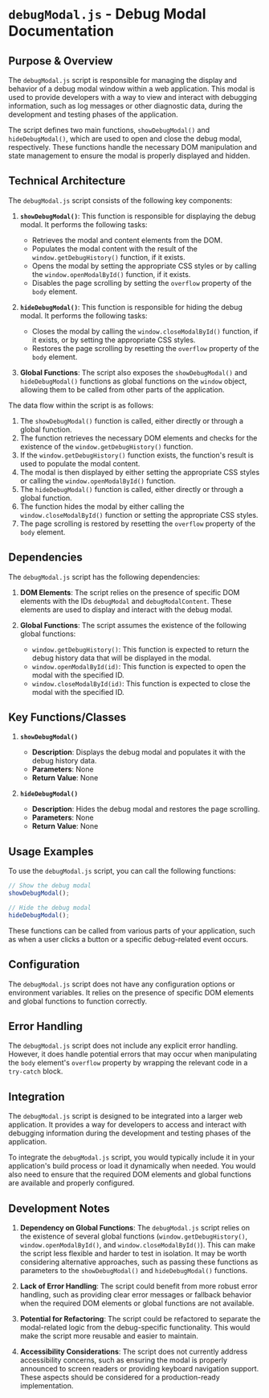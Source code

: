 # `debugModal.js` - Debug Modal Documentation

## Purpose & Overview

The `debugModal.js` script is responsible for managing the display and behavior of a debug modal window within a web application. This modal is used to provide developers with a way to view and interact with debugging information, such as log messages or other diagnostic data, during the development and testing phases of the application.

The script defines two main functions, `showDebugModal()` and `hideDebugModal()`, which are used to open and close the debug modal, respectively. These functions handle the necessary DOM manipulation and state management to ensure the modal is properly displayed and hidden.

## Technical Architecture

The `debugModal.js` script consists of the following key components:

1. **`showDebugModal()`**: This function is responsible for displaying the debug modal. It performs the following tasks:
   - Retrieves the modal and content elements from the DOM.
   - Populates the modal content with the result of the `window.getDebugHistory()` function, if it exists.
   - Opens the modal by setting the appropriate CSS styles or by calling the `window.openModalById()` function, if it exists.
   - Disables the page scrolling by setting the `overflow` property of the `body` element.

1. **`hideDebugModal()`**: This function is responsible for hiding the debug modal. It performs the following tasks:
   - Closes the modal by calling the `window.closeModalById()` function, if it exists, or by setting the appropriate CSS styles.
   - Restores the page scrolling by resetting the `overflow` property of the `body` element.

1. **Global Functions**: The script also exposes the `showDebugModal()` and `hideDebugModal()` functions as global functions on the `window` object, allowing them to be called from other parts of the application.

The data flow within the script is as follows:

1. The `showDebugModal()` function is called, either directly or through a global function.
2. The function retrieves the necessary DOM elements and checks for the existence of the `window.getDebugHistory()` function.
3. If the `window.getDebugHistory()` function exists, the function's result is used to populate the modal content.
4. The modal is then displayed by either setting the appropriate CSS styles or calling the `window.openModalById()` function.
5. The `hideDebugModal()` function is called, either directly or through a global function.
6. The function hides the modal by either calling the `window.closeModalById()` function or setting the appropriate CSS styles.
7. The page scrolling is restored by resetting the `overflow` property of the `body` element.

## Dependencies

The `debugModal.js` script has the following dependencies:

1. **DOM Elements**: The script relies on the presence of specific DOM elements with the IDs `debugModal` and `debugModalContent`. These elements are used to display and interact with the debug modal.

1. **Global Functions**: The script assumes the existence of the following global functions:
   - `window.getDebugHistory()`: This function is expected to return the debug history data that will be displayed in the modal.
   - `window.openModalById(id)`: This function is expected to open the modal with the specified ID.
   - `window.closeModalById(id)`: This function is expected to close the modal with the specified ID.

## Key Functions/Classes

1. **`showDebugModal()`**
   - **Description**: Displays the debug modal and populates it with the debug history data.
   - **Parameters**: None
   - **Return Value**: None

1. **`hideDebugModal()`**
   - **Description**: Hides the debug modal and restores the page scrolling.
   - **Parameters**: None
   - **Return Value**: None

## Usage Examples

To use the `debugModal.js` script, you can call the following functions:

```javascript
// Show the debug modal
showDebugModal();

// Hide the debug modal
hideDebugModal();
```

These functions can be called from various parts of your application, such as when a user clicks a button or a specific debug-related event occurs.

## Configuration

The `debugModal.js` script does not have any configuration options or environment variables. It relies on the presence of specific DOM elements and global functions to function correctly.

## Error Handling

The `debugModal.js` script does not include any explicit error handling. However, it does handle potential errors that may occur when manipulating the `body` element's `overflow` property by wrapping the relevant code in a `try-catch` block.

## Integration

The `debugModal.js` script is designed to be integrated into a larger web application. It provides a way for developers to access and interact with debugging information during the development and testing phases of the application.

To integrate the `debugModal.js` script, you would typically include it in your application's build process or load it dynamically when needed. You would also need to ensure that the required DOM elements and global functions are available and properly configured.

## Development Notes

1. **Dependency on Global Functions**: The `debugModal.js` script relies on the existence of several global functions (`window.getDebugHistory()`, `window.openModalById()`, and `window.closeModalById()`). This can make the script less flexible and harder to test in isolation. It may be worth considering alternative approaches, such as passing these functions as parameters to the `showDebugModal()` and `hideDebugModal()` functions.

1. **Lack of Error Handling**: The script could benefit from more robust error handling, such as providing clear error messages or fallback behavior when the required DOM elements or global functions are not available.

1. **Potential for Refactoring**: The script could be refactored to separate the modal-related logic from the debug-specific functionality. This would make the script more reusable and easier to maintain.

1. **Accessibility Considerations**: The script does not currently address accessibility concerns, such as ensuring the modal is properly announced to screen readers or providing keyboard navigation support. These aspects should be considered for a production-ready implementation.
